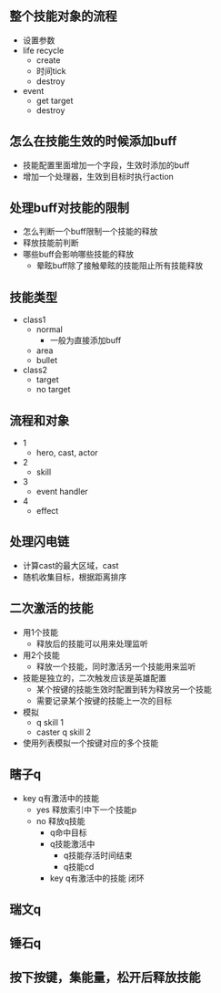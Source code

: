 ## 整个技能对象的流程
- 设置参数
- life recycle
  - create
  - 时间tick
  - destroy
- event
  - get target
  - destroy

## 怎么在技能生效的时候添加buff
- 技能配置里面增加一个字段，生效时添加的buff
- 增加一个处理器，生效到目标时执行action

## 处理buff对技能的限制
- 怎么判断一个buff限制一个技能的释放
- 释放技能前判断
- 哪些buff会影响哪些技能的释放
  - 晕眩buff除了接触晕眩的技能阻止所有技能释放

## 技能类型
- class1
  - normal
    - 一般为直接添加buff
  - area
  - bullet
- class2
  - target
  - no target

## 流程和对象
- 1
  - hero, cast, actor
- 2
  - skill
- 3
  - event handler
- 4
  - effect

## 处理闪电链
- 计算cast的最大区域，cast
- 随机收集目标，根据距离排序

## 二次激活的技能
- 用1个技能
  - 释放后的技能可以用来处理监听
- 用2个技能
  - 释放一个技能，同时激活另一个技能用来监听
- 技能是独立的，二次触发应该是英雄配置
  - 某个按键的技能生效时配置到转为释放另一个技能
  - 需要记录某个按键的技能上一次的目标
- 模拟
  - q skill 1
  - caster q skill 2
- 使用列表模拟一个按键对应的多个技能

## 瞎子q
- key q有激活中的技能
  - yes 释放索引中下一个技能p
  - no 释放q技能
    - q命中目标
    - q技能激活中
      - q技能存活时间结束
      - q技能cd
    - key q有激活中的技能 闭环

## 瑞文q

## 锤石q

## 按下按键，集能量，松开后释放技能